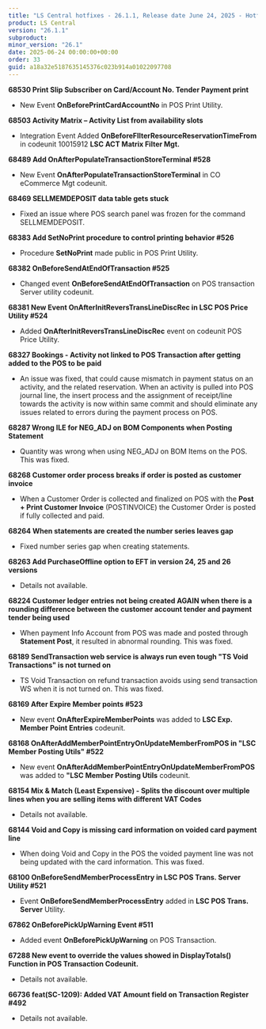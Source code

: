 ```yaml
---
title: "LS Central hotfixes - 26.1.1, Release date June 24, 2025 - Hotfixes"
product: LS Central
version: "26.1.1"
subproduct: 
minor_version: "26.1"
date: 2025-06-24 00:00:00+00:00
order: 33
guid: a18a32e5187635145376c023b914a01022097708
---
```


<strong>68530 Print Slip Subscriber on Card/Account No. Tender Payment print</strong><ul><li>New Event <b>OnBeforePrintCardAccountNo</b> in POS Print Utility.</li></ul>
<strong>68503 Activity Matrix – Activity List from availability slots</strong><ul><li>Integration Event Added <b>OnBeforeFIlterResourceReservationTimeFrom</b> in codeunit 10015912 <b>LSC ACT Matrix Filter Mgt.</b></li></ul>
<strong>68489 Add OnAfterPopulateTransactionStoreTerminal #528</strong><ul><li>New Event <b>OnAfterPopulateTransactionStoreTerminal</b> in CO eCommerce Mgt codeunit.</li></ul>
<strong>68469 SELLMEMDEPOSIT data table gets stuck</strong><ul><li>Fixed an issue where POS search panel was frozen for the command SELLMEMDEPOSIT.</li></ul>
<strong>68383 Add SetNoPrint procedure to control printing behavior #526</strong><ul><li>Procedure <b>SetNoPrint</b> made public in POS Print Utility.</li></ul>
<strong>68382 OnBeforeSendAtEndOfTransaction #525</strong><ul><li>Changed event <b>OnBeforeSendAtEndOfTransaction</b> on POS transaction Server utility codeunit.</li></ul>
<strong>68381 New Event OnAfterInitReversTransLineDiscRec in LSC POS Price Utility #524</strong><ul><li>Added <b>OnAfterInitReversTransLineDiscRec</b> event on codeunit POS Price Utility.</li></ul>
<strong>68327 Bookings - Activity not linked to POS Transaction after getting added to the POS to be paid</strong><ul><li>An issue was fixed, that could cause mismatch in payment status on an activity, and the related reservation. When an activity is pulled into POS journal line, the insert process and the assignment of receipt/line towards the activity is now within same commit and  should eliminate any issues related to errors during the payment process on POS.</li></ul>
<strong>68287 Wrong ILE for NEG_ADJ on BOM Components when Posting Statement</strong><ul><li>Quantity was wrong when using NEG_ADJ on BOM Items on the POS. This was fixed. </li></ul>
<strong>68268 Customer order process breaks if order is posted as customer invoice</strong><ul><li>When a Customer Order is collected and finalized on POS with the <b>Post + Print Customer Invoice</b> (POSTINVOICE) the Customer Order is posted if fully collected and paid.</li></ul>
<strong>68264 When statements are created the number series leaves gap</strong><ul><li>Fixed number series gap when creating statements.</li></ul>
<strong>68263 Add PurchaseOffline option to EFT in version 24, 25 and 26 versions</strong><ul><li>Details not available.</li></ul>
<strong>68224 Customer ledger entries not being created AGAIN when there is a rounding difference between the customer account tender and payment tender being used</strong><ul><li>When payment Info Account from POS was made and posted through <b>Statement Post</b>, it resulted in abnormal rounding. This was fixed.</li></ul>
<strong>68189 SendTransaction web service is always run even tough "TS Void Transactions" is not turned on</strong><ul><li>TS Void Transaction on refund transaction avoids using send transaction WS when it is not turned on. This was fixed.</li></ul>
<strong>68169 After Expire Member points #523</strong><ul><li>New event <b>OnAfterExpireMemberPoints</b> was added to <b>LSC Exp. Member Point Entries</b> codeunit.</li></ul>
<strong>68168 OnAfterAddMemberPointEntryOnUpdateMemberFromPOS in "LSC Member Posting Utils" #522</strong><ul><li>New event <b>OnAfterAddMemberPointEntryOnUpdateMemberFromPOS</b> was added to <b>"LSC Member Posting Utils</b> codeunit.</li></ul>
<strong>68154 Mix & Match (Least Expensive) - Splits the discount over multiple lines when you are selling items with different VAT Codes</strong><ul><li>Details not available.</li></ul>
<strong>68144 Void and Copy is missing card information on voided card payment line</strong><ul><li>When doing Void and Copy in the POS the voided payment line was not being updated with the card information. This was fixed.</li></ul>
<strong>68100 OnBeforeSendMemberProcessEntry in LSC POS Trans. Server Utility #521</strong><ul><li>Event <b>OnBeforeSendMemberProcessEntry</b> added in <b>LSC POS Trans. Server</b> Utility.</li></ul>
<strong>67862 OnBeforePickUpWarning Event #511</strong><ul><li>Added event <b>OnBeforePickUpWarning</b> on POS Transaction.</li></ul>
<strong>67288 New event to override the values showed in DisplayTotals() Function in POS Transaction Codeunit.</strong><ul><li>Details not available.</li></ul>
<strong>66736 feat(SC-1209): Added VAT Amount field on Transaction Register #492</strong><ul><li>Details not available.</li></ul>
